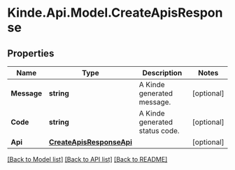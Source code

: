 # Kinde.Api.Model.CreateApisResponse

## Properties

Name | Type | Description | Notes
------------ | ------------- | ------------- | -------------
**Message** | **string** | A Kinde generated message. | [optional] 
**Code** | **string** | A Kinde generated status code. | [optional] 
**Api** | [**CreateApisResponseApi**](CreateApisResponseApi.md) |  | [optional] 

[[Back to Model list]](../README.md#documentation-for-models) [[Back to API list]](../README.md#documentation-for-api-endpoints) [[Back to README]](../README.md)

